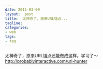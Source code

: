 ```yaml
---
date: 2011-03-09
layout:  post
title:  太神奇了，原来URL锚点...
tagline:
categories:
- web
tags:
- tag
---
```

太神奇了，原来URL锚点还能做成这样，学习了～http://probablyinteractive.com/url-hunter
